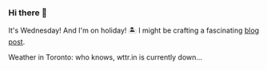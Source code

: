 ### Hi there :wave:

It's Wednesday! And I'm on holiday! :desert_island: I might be crafting a fascinating [blog post](https://benjaminwuethrich.dev).

Weather in Toronto: who knows, wttr.in is currently down...
